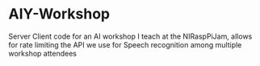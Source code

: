 # AIY-Workshop
Server Client code for an AI workshop I teach at the NIRaspPiJam, allows for rate limiting the API we use for Speech recognition among multiple workshop attendees
